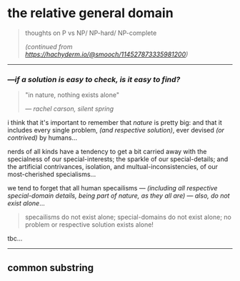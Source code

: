 # the relative general domain

> thoughts on P vs NP/ NP-hard/ NP-complete
> 
> *(continued from https://hachyderm.io/@smooch/114527873335981200)*

---

### *—if a solution is easy to check, is it easy to find?*


> "in nature, nothing exists alone"
> 
> *— rachel carson, silent spring*

i think that it's important to remember that *nature* is pretty big: and that it includes every single problem, *(and respective solution)*, ever devised *(or contrived)* by humans...

nerds of all kinds have a tendency to get a bit carried away with the specialness of our special-interests; the sparkle of our special-details; and the artificial contrivances, isolation, and multual-inconsistencies, of our most-cherished specialisms...

we tend to forget that all human specailisms — *(including all respective special-domain details, being part of nature, as they all are)* — *also, do not exist alone*...

> specailisms do not exist alone; special-domains do not exist alone; no problem or respective solution exists alone!

tbc...

---

## common substring










